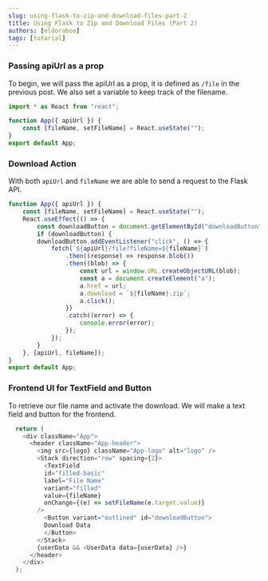 ```yaml
---
slug: using-flask-to-zip-and-download-files-part-2
title: Using Flask to Zip and Download Files (Part 2)
authors: [eldoraboo]
tags: [tutorial]
---
```


### Passing apiUrl as a prop

To begin, we will pass the apiUrl as a prop, it is defined as ```/file``` in the previous post. We also set a variable to keep track of the filename.

```js title="App.js" withLineNumbers
import * as React from "react";

function App({ apiUrl }) {
    const [fileName, setFileName] = React.useState("");
}
export default App;
````

### Download Action

With both ```apiUrl``` and ```fileName``` we are able to send a request to the Flask API.

```js title="App.js" withLineNumbers
function App({ apiUrl }) {
    const [fileName, setFileName] = React.useState("");
    React.useEffect(() => {
        const downloadButton = document.getElementById("downloadButton");
        if (downloadButton) {
        downloadButton.addEventListener("click", () => {
            fetch(`${apiUrl}/file?fileName=${fileName}`)
                .then((response) => response.blob())
                .then((blob) => {
                    const url = window.URL.createObjectURL(blob);
                    const a = document.createElement("a");
                    a.href = url;
                    a.download = `${fileName}.zip`;
                    a.click();
                })
                .catch((error) => {
                    console.error(error);
                });
            });
        }
    }, [apiUrl, fileName]);
}
export default App;
````

### Frontend UI for TextField and Button

To retrieve our file name and activate the download. We will make a text field and button for the frontend.

```js title="App.js" withLineNumbers
  return (
    <div className="App">
      <header className="App-header">
        <img src={logo} className="App-logo" alt="logo" />
        <Stack direction="row" spacing={2}>
          <TextField
          id="filled-basic"
          label="File Name"
          variant="filled"
          value={fileName}
          onChange={(e) => setFileName(e.target.value)}
        />
          <Button variant="outlined" id="downloadButton">
          Download Data
          </Button>
        </Stack>
        {userData && <UserData data={userData} />}
      </header>
    </div>
  );
````